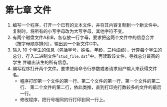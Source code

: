 # 第七章 文件
1.  编写一个程序，打开一个已有的文本文件，并将其内容复制到一个新文件中。复制时，将所有的小写字母改为大写字母，其他字符不变。
2. 有两个磁盘文件A和B，各存放一行字母，要求把这两个文件中的信息合并（按字母顺序排列），输出到一个新文件C中。
3. 输入 10 个学生的信息（包括学号，姓名，年龄，三科成绩），计算每个学生的总分，存入二进制文件"`stud_file.dat`"中。再读取该文件，寻找总分最高的学生 并输出该生的所有信息。
4. 编写程序打开两个文件。要求使用命令行参数或者请求用户输入来获得文件名。
    - 程序打印第一个文件的第一行、第二个文件的第一行、第一个文件的第二行、 第二个文件的第二行，依此类推，直到打印完行数较多的文件的最后一行。
    - 修改程序，把行号相同的行打印到同一行上。
